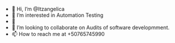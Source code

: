 - 👋 Hi, I’m @Itzangelica
- 👀 I’m interested in Automation Testing
- 🌱
- 💞️ I’m looking to collaborate on Audits of software developmment.
- 📫 How to reach me at +50765745990

<!---
Itzangelica/Itzangelica is a ✨ special ✨ repository because its `README.md` (this file) appears on your GitHub profile.
You can click the Preview link to take a look at your changes.
--->
